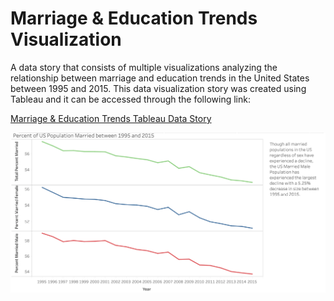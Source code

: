 # Marriage & Education Trends Visualization
A data story that consists of multiple visualizations analyzing the relationship between marriage and education trends in the United States between 1995 and 2015. This data visualization story was created using Tableau and it can be accessed through the following link:

[Marriage & Education Trends Tableau Data Story](https://public.tableau.com/views/AnalyzingtheRelationshipbetweenMarriageandEducationTrendsbetween1995and2015/Story1?:display_count=y&publish=yes&:origin=viz_share_link)

![Introduction](/Scanned_Designs/Introduction.png)
